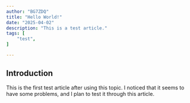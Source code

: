 ```yaml
---
author: "BG7ZDQ"
title: "Hello World!"
date: "2025-04-02"
description: "This is a test article."
tags: [
    "test",
]

---
```


## Introduction  

This is the first test article after using this topic. I noticed that it seems to have some problems, and I plan to test it through this article.

